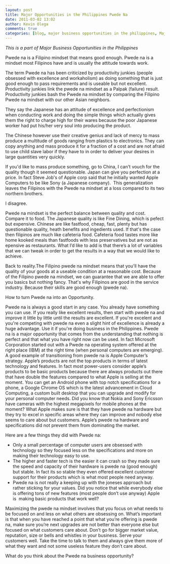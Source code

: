 ```yaml
---
layout: post
title: Major Opportunities in the Philippines Pwede Na
date: 2011-03-02 13:02
author: Kevin Olega
comments: true
categories: [blog, major business opportunities in the philippines, Major Business Opportunities in the Philippines, Philippines, Philippines, Pwede na]
---
```

<em>This is a part of Major Business Opportunities in the Philippines</em>

Pwede na is a Filipino mindset that means good enough. Pwede na is a mindset most Filipinos have and is usually the attitude towards work.

The term Pwede na has been criticized by productivity junkies (people obsessed with excellence and workaholism) as doing something that is just good enough to pass requirements and is useable but not excellent. Productivity junkies link the pwede na mindset as a Palpak (failure) result. Productivity junkies bash the Pwede na mindset by comparing the Filipino Pwede na mindset with our other Asian neighbors.

They say the Japanese has an attitude of excellence and perfectionism when conducting work and doing the simple things which actually gives them the right to charge high for their wares because the poor Japanese worker had put his/her very soul into producing the product.

The Chinese however use their creative genius and lack of mercy to mass produce a multitude of goods ranging from plastics to electronics. They can copy anything and mass produce it for a fraction of a cost and are not afraid to use child slave labor if they have to in order to deliver your desires in large quantities very quickly.

If you'd like to mass produce something, go to China, I can't vouch for the quality though it seemed questionable. Japan can give you perfection at a price. In fact Steve Job's of Apple corp said that he initially wanted Apple Computers to be like Sony (a Japanese company).  This generalization leaves the Filipinos with the Pwede na mindset at a loss compared to its two northern brothers.

I disagree.

Pwede na mindset is the perfect balance between quality and cost. Compare it to food. The Japanese quality is like Fine Dining, which is pefect but expensive. Chinese are like fastfood, cheap, fast, plenty but has questionable quality, heath benefits and ingedients used. If that's the case then filipinos are much like cafeteria food. Cafeteria food tastes more like home kooked meals than fastfoods with less preservatives but are not as epensive as restaurants. What I’d like to add is that there’s a lot of variables that we can tweak in order to get the results in a way that we would like to achieve.

Back to reality.The Filipino pwede na mindset means that you'll have the quality of your goods at a useable condition at a reasonable cost. Because of the Filipino pwede na mindset, we can guarantee that we are able to offer you basics but nothing fancy. That's why Filipinos are good in the service industry. Because their skills are good enough (pwede na).

How to turn Pwede na into an Opportunity.

Pwede na is always a good start in any case. You already have something you can use. If you really like excellent results, then start with pwede na and improve it little by little until the results are excellent. If you're excelent and you're competing with pwede na even a slight hint of excellence is already a huge advantage. Use it if you're doing business in the Philippines. Pwede na is a major opportunity that comes from the understanding that nothing is perfect and that what you have right now can be used. In fact Microsoft Corporation started out with a Pwede na operating system offered at the right place (IBM) at the right time (when personal computers are emerging). A good example of transitioning from pwede na is Apple Computer’s strategy. Apple’s products are not the top products in terms of latest technology and features. In fact most power-users consider apple’s products to be basic products because there are always products out there that have double the features compared to what Apple is selling at the moment. You can get an Android phone with top notch specifications for a phone, a Google Chrome OS which is the latest advancement in Cloud Computing, a custom built desktop that you can upgrade and modify for your personal computer needs. Did you know that Nokia and Sony Ericsson have cameras with the highest megapixels for mobile phones at the moment? What Apple makes sure is that they have pwede na hardware but they try to excel in specific areas where they can improve and nobody else seems to care about but customers. Apple’s pwede na hardware and specifications did not prevent them from dominating the market.

Here are a few things they did with Pwede na:
<ul>
	<li>Only a small percentage of computer users are obsessed with technology so they focused less on the specifications and more on making their technology easy to use.</li>
	<li>The higher and faster tech is the easier it can crash so they made sure the speed and capacity of their hardware is pwede na (good enough) but stable. In fact its so stable they even offered excellent customer support for their products which is what most people need anyway.</li>
	<li>Pwede na is not really a keeping up with the joneses approach but rather sticking for your values. Did you notice that while everybody else is offering tons of new features (most people don’t use anyway) Apple is  making basic products that work well?</li>
</ul>
Maximizing the pwede na mindset involves that you focus on what needs to be focused on and less on what others are obsessing on. What’s important is that when you have reached a point that what you’re offering is pwede na, make sure you’re next upgrades are not better than everyone else but focused on what customers care about. Don’t go for bigger market value, reputation, size or bells and whistles in your business. Serve your customers well. Take the time to talk to them and always give them more of what they want and not some useless feature they don’t care about.

What do you think about the Pwede na business opportunity?
